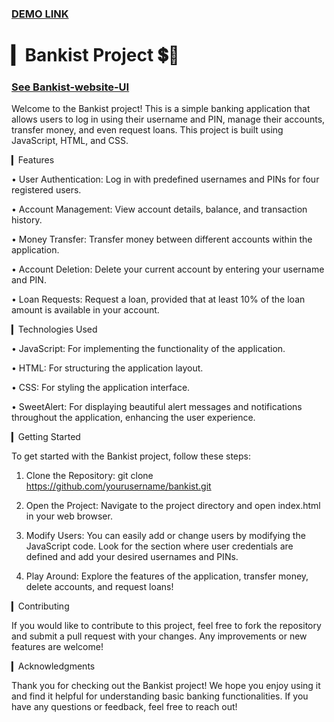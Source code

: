 ### [DEMO LINK](https://kmohadesek.github.io/Bankist/)
# ▎Bankist Project 💲💱
### [See Bankist-website-UI ](https://kmohadesek.github.io/Bankist__Website/)
Welcome to the Bankist project! This is a simple banking application that allows users to log in using their username and PIN, manage their accounts, transfer money, and even request loans. This project is built using JavaScript, HTML, and CSS.

▎Features

• User Authentication: Log in with predefined usernames and PINs for four registered users.

  
• Account Management: View account details, balance, and transaction history.

  
• Money Transfer: Transfer money between different accounts within the application.

  
• Account Deletion: Delete your current account by entering your username and PIN.

  
• Loan Requests: Request a loan, provided that at least 10% of the loan amount is available in your account.

▎Technologies Used

• JavaScript: For implementing the functionality of the application.

  
• HTML: For structuring the application layout.

  
• CSS: For styling the application interface.

• SweetAlert: For displaying beautiful alert messages and notifications throughout the application, enhancing the user experience.

▎Getting Started

To get started with the Bankist project, follow these steps:

1. Clone the Repository:
      git clone https://github.com/yourusername/bankist.git
   

   
2. Open the Project:
   Navigate to the project directory and open index.html in your web browser.

3. Modify Users:
   You can easily add or change users by modifying the JavaScript code. Look for the section where user credentials are defined and add your desired usernames and PINs.

4. Play Around:
   Explore the features of the application, transfer money, delete accounts, and request loans!

▎Contributing

If you would like to contribute to this project, feel free to fork the repository and submit a pull request with your changes. Any improvements or new features are welcome!

▎Acknowledgments

Thank you for checking out the Bankist project! We hope you enjoy using it and find it helpful for understanding basic banking functionalities. If you have any questions or feedback, feel free to reach out!
